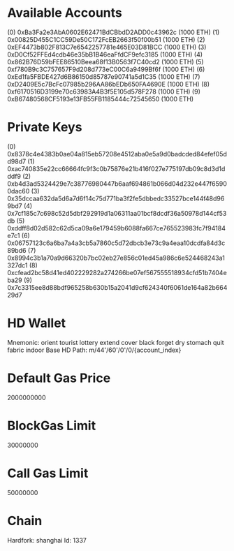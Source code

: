 
Available Accounts
==================
(0) 0xBa3Fa2e3AbA0602E62471BdCBbdD2ADD0c43962c (1000 ETH)
(1) 0x00825D455C1CC59De50C172FcEB2663f50f00b51 (1000 ETH)
(2) 0xEF4473b802F813C7e6542257781e465E03D81BCC (1000 ETH)
(3) 0xD0Cf52FFEd4cdb46e35bB1B46eaFfdCF9efc3185 (1000 ETH)
(4) 0x862B76D59bFEE86510Beea68f13B0563f7C40cd2 (1000 ETH)
(5) 0xf780B9c3C757657F9d208d773eC00C6a9499Bf6f (1000 ETH)
(6) 0xEd1fa5FBDE427d6B86150d85787e90741a5d1C35 (1000 ETH)
(7) 0xD2409E5c7BcFc07985b296AA86bEDb650FA4690E (1000 ETH)
(8) 0xf6170516D3199e70c63983A4B3f5E105d578F278 (1000 ETH)
(9) 0xB67480568CF5193e13FB55FB1185444c72545650 (1000 ETH)

Private Keys
==================
(0) 0x8378c4e4383b0ae04a815eb57208e4512aba0e5a9d0badcded84efef05dd98d7
(1) 0xac740835e22cc66664fc9f3c0b75876e21b416f027e775197db09c8d3d1dddf9
(2) 0xb4d3ad5324429e7c38776980447b6aaf694861b066d04d232e447f65900dac60
(3) 0x35dccaa632da5d6a7d6f14c75d771ba3f2fe5dbbedc33527bce144f48d969bd7
(4) 0x7cf185c7c698c52d5dbf292919d1a06311aa01bcf8dcdf36a50978d144cf53db
(5) 0xddff8d02d582c62d5ca09a6e179459b6088fa667ce765523983fc7f94184e7c1
(6) 0x06757123c6a6ba7a4a3cb5a7860c5d72dbcb3e73c9a4eaa10dcdfa84d3c89bd6
(7) 0x8994c3b1a70a9d66320b7bc02eb27e856c01ed45a986c6e524468243a1327dc1
(8) 0xcfead2bc58d41ed402229282a274266be07ef567555518934cfd51b7404eba29
(9) 0x7c3315ee8d88bdf965258b630b15a2041d9cf624340f6061de164a82b66429d7

HD Wallet
==================
Mnemonic:      orient tourist lottery extend cover black forget dry stomach quit fabric indoor
Base HD Path:  m/44'/60'/0'/0/{account_index}

Default Gas Price
==================
2000000000

BlockGas Limit
==================
30000000

Call Gas Limit
==================
50000000

Chain
==================
Hardfork: shanghai
Id:       1337